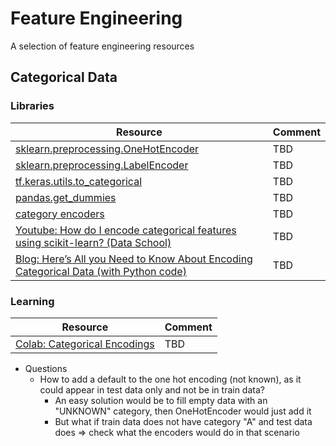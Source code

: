# Feature Engineering
A selection of feature engineering resources

## Categorical Data

### Libraries

|Resource                                                                                                                                              | Comment     |
| ----------------------------------------------------------------------------------------------------------------------------------------------------  | ----------- |
| [sklearn.preprocessing.OneHotEncoder](https://scikit-learn.org/stable/modules/generated/sklearn.preprocessing.OneHotEncoder.html)                                                | TBD |
| [sklearn.preprocessing.LabelEncoder](https://scikit-learn.org/stable/modules/generated/sklearn.preprocessing.LabelEncoder.html)                                                | TBD |
| [tf.keras.utils.to_categorical](https://www.tensorflow.org/api_docs/python/tf/keras/utils/to_categorical)                                                | TBD |
| [pandas.get_dummies](https://pandas.pydata.org/docs/reference/api/pandas.get_dummies.html)            | TBD |
| [category encoders](https://pypi.org/project/category-encoders/) | TBD |
| [Youtube: How do I encode categorical features using scikit-learn? (Data School)](https://www.youtube.com/watch?v=irHhDMbw3xo)             | TBD|
| [Blog: Here’s All you Need to Know About Encoding Categorical Data (with Python code)](https://www.analyticsvidhya.com/blog/2020/08/types-of-categorical-data-encoding/) | TBD |

### Learning

|Resource                                                                                                                                              | Comment     |
| ----------------------------------------------------------------------------------------------------------------------------------------------------  | ----------- |
| [Colab: Categorical Encodings](https://colab.research.google.com/drive/1eP85Lm5DzvZe3X57k_p33xac61jY941Y?usp=sharing)                                                | TBD |



+ Questions
    + How to add a default to the one hot encoding (not known), as it could appear in test data only and not be in train data?
        + An easy solution would be to fill empty data with an "UNKNOWN" category, then OneHotEncoder would just add it
        + But what if train data does not have category "A" and test data does => check what the encoders would do in that scenario


